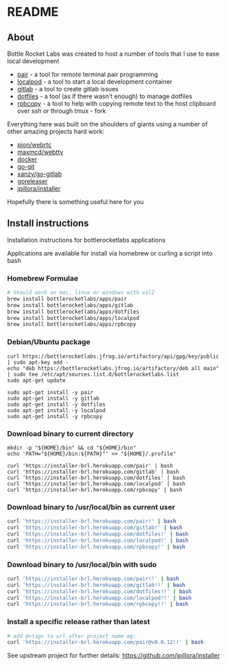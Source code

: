 # README

## About

Bottle Rocket Labs was created to host a number of tools that I use to ease local development

* [pair](https://github.com/bottlerocketlabs/pair) - a tool for remote terminal pair programming
* [localpod](https://github.com/bottlerocketlabs/localpod) - a tool to start a local development container
* [gitlab](https://github.com/bottlerocketlabs/gitlab) - a tool to create gitlab issues
* [dotfiles](https://github.com/bottlerocketlabs/dotfiles) - a tool (as if there wasn't enough) to manage dotfiles
* [rpbcopy](https://github.com/bottlerocketlabs/remote-pbcopy) - a tool to help with copying remote text to the host clipboard over ssh or through tmux - fork

Everything here was built on the shoulders of giants using a number of other amazing projects hard work:
* [pion/webrtc](https://github.com/pion/webrtc)
* [maxmcd/webtty](https://github.com/maxmcd/webtty)
* [docker](https://github.com/moby/moby)
* [go-git](https://github.com/go-git/go-git)
* [xanzy/go-gitlab](https://github.com/xanzy/go-gitlab)
* [goreleaser](https://github.com/goreleaser/goreleaser)
* [jpillora/installer](https://github.com/jpillora/installer)

Hopefully there is something useful here for you

## Install instructions
Installation instructions for bottlerocketlabs applications

Applications are available for install via homebrew or curling a script into bash

### Homebrew Formulae
```sh
# Should work on mac, linux or windows with wsl2
brew install bottlerocketlabs/apps/pair
brew install bottlerocketlabs/apps/gitlab
brew install bottlerocketlabs/apps/dotfiles
brew install bottlerocketlabs/apps/localpod
brew install bottlerocketlabs/apps/rpbcopy
```

### Debian/Ubuntu package
```
curl https://bottlerocketlabs.jfrog.io/artifactory/api/gpg/key/public | sudo apt-key add -
echo "deb https://bottlerocketlabs.jfrog.io/artifactory/deb all main" | sudo tee /etc/apt/sources.list.d/bottlerocketlabs.list
sudo apt-get update

sudo apt-get install -y pair
sudo apt-get install -y gitlab
sudo apt-get install -y dotfiles
sudo apt-get install -y localpod
sudo apt-get install -y rpbcopy
```

### Download binary to current directory
```share 
mkdir -p "${HOME}/bin" && cd "${HOME}/bin"
echo 'PATH="${HOME}/bin:${PATH}"' >> "${HOME}/.profile"

curl 'https://installer-brl.herokuapp.com/pair' | bash
curl 'https://installer-brl.herokuapp.com/gitlab' | bash
curl 'https://installer-brl.herokuapp.com/dotfiles' | bash
curl 'https://installer-brl.herokuapp.com/localpod' | bash
curl 'https://installer-brl.herokuapp.com/rpbcopy' | bash
```

### Download binary to /usr/local/bin as current user
```sh
curl 'https://installer-brl.herokuapp.com/pair!' | bash
curl 'https://installer-brl.herokuapp.com/gitlab!' | bash
curl 'https://installer-brl.herokuapp.com/dotfiles!' | bash
curl 'https://installer-brl.herokuapp.com/localpod!' | bash
curl 'https://installer-brl.herokuapp.com/rpbcopy!' | bash
```

### Download binary to /usr/local/bin with sudo
```sh
curl 'https://installer-brl.herokuapp.com/pair!!' | bash
curl 'https://installer-brl.herokuapp.com/gitlab!!' | bash
curl 'https://installer-brl.herokuapp.com/dotfiles!!' | bash
curl 'https://installer-brl.herokuapp.com/localpod!!' | bash
curl 'https://installer-brl.herokuapp.com/rpbcopy!!' | bash
```

### Install a specific release rather than latest
```sh
# add @<tag> to url after project name eg:
curl 'https://installer-brl.herokuapp.com/pair@v0.0.12!!' | bash
```

See upstream project for further details: https://github.com/jpillora/installer
